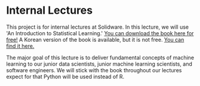 # Internal Lectures

This project is for internal lectures at Solidware. In this lecture, we will use 'An Introduction to Statistical Learning.' [You can download the book here for free!](http://www-bcf.usc.edu/~gareth/ISL/) A Korean version of the book is available, but it is not free. [You can find it here.](http://book.naver.com/bookdb/book_detail.nhn?bid=10494492)

The major goal of this lecture is to deliver fundamental concepts of machine learning to our junior data scientists, junior machine learning scientists, and software engineers. We will stick with the book throughout our lectures expect for that Python will be used instead of R.

